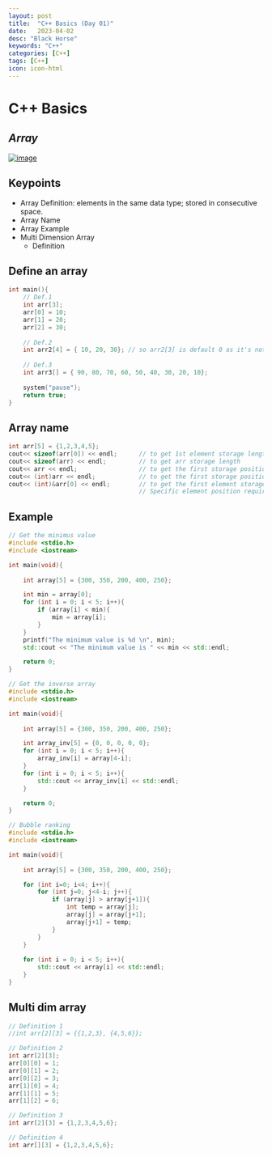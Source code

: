 ```yaml
---
layout: post
title:  "C++ Basics (Day 01)"
date:   2023-04-02
desc: "Black Horse"
keywords: "C++"
categories: [C++]
tags: [C++]
icon: icon-html
---
```


# C++ Basics
## _Array_

[![image](https://www.freeiconspng.com/thumbs/c-logo-icon/c--logo-icon-0.png)](https://www.bilibili.com/video/BV1et411b73Z?p=42&vd_source=d8d0bffc8e5266c19ad61d5b6c71609e)

## Keypoints 

- Array Definition: elements in the same data type; stored in consecutive space.
- Array Name
- Array Example
- Multi Dimension Array
    - Definition 

## Define an array 

```c++
int main(){
    // Def.1
    int arr[3];
    arr[0] = 10;
    arr[1] = 20;
    arr[2] = 30;
    
    // Def.2
    int arr2[4] = { 10, 20, 30}; // so arr2[3] is default 0 as it's not defined
    
    // Def.3
    int arr3[] = { 90, 80, 70, 60, 50, 40, 30, 20, 10};
    
    system("pause");
    return true;
}
```



## Array name 

```c++
int arr[5] = {1,2,3,4,5};
cout<< sizeof(arr[0]) << endl;      // to get 1st element storage length
cout<< sizeof(arr) << endl;         // to get arr storage length
cout<< arr << endl;                 // to get the first storage position
cout<< (int)arr << endl;            // to get the first storage position in decimal 
cout<< (int)&arr[0] << endl;        // to get the first element storage position in decimal.
                                    // Specific element position requires & sign
```

## Example

```c++
// Get the minimus value
#include <stdio.h>
#include <iostream>

int main(void){
    
    int array[5] = {300, 350, 200, 400, 250};

    int min = array[0];
    for (int i = 0; i < 5; i++){
        if (array[i] < min){
            min = array[i];
        }
    }
    printf("The minimum value is %d \n", min);
    std::cout << "The minimum value is " << min << std::endl;

    return 0;
}

// Get the inverse array
#include <stdio.h>
#include <iostream>

int main(void){
    
    int array[5] = {300, 350, 200, 400, 250};

    int array_inv[5] = {0, 0, 0, 0, 0};
    for (int i = 0; i < 5; i++){
        array_inv[i] = array[4-i];
    }
    for (int i = 0; i < 5; i++){
        std::cout << array_inv[i] << std::endl;
    }

    return 0;
}

// Bubble ranking
#include <stdio.h>
#include <iostream>

int main(void){
    
    int array[5] = {300, 350, 200, 400, 250};

    for (int i=0; i<4; i++){
        for (int j=0; j<4-i; j++){
            if (array[j] > array[j+1]){
                int temp = array[j];
                array[j] = array[j+1];
                array[j+1] = temp;
            }
        }
    }
    
    for (int i = 0; i < 5; i++){
        std::cout << array[i] << std::endl;
    }
}
```

## Multi dim array

```c++
// Definition 1
//int arr[2][3] = {{1,2,3}, {4,5,6}};

// Definition 2
int arr[2][3];
arr[0][0] = 1;
arr[0][1] = 2;
arr[0][2] = 3;
arr[1][0] = 4;
arr[1][1] = 5;
arr[1][2] = 6;

// Definition 3
int arr[2][3] = {1,2,3,4,5,6};

// Definition 4
int arr[][3] = {1,2,3,4,5,6};
```

